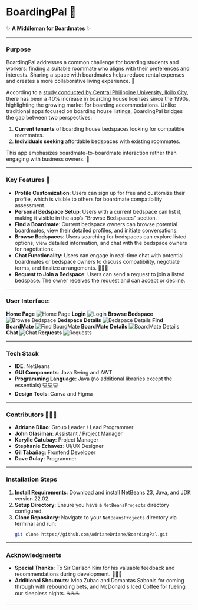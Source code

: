 # BoardingPal 🚀

✨ **A Middleman for Boardmates** ✨

---

### Purpose
BoardingPal addresses a common challenge for boarding students and workers: finding a suitable roommate who aligns with their preferences and interests. Sharing a space with boardmates helps reduce rental expenses and creates a more collaborative living experience. 🌟

According to a [study conducted by Central Philippine University, Iloilo City](https://repository.cpu.edu.ph/handle/20.500.12852/1551), there has been a 40% increase in boarding house licenses since the 1990s, highlighting the growing market for boarding accommodations. Unlike traditional apps focused on boarding house listings, BoardingPal bridges the gap between two perspectives:

1. **Current tenants** of boarding house bedspaces looking for compatible roommates.
2. **Individuals seeking** affordable bedspaces with existing roommates.

This app emphasizes boardmate-to-boardmate interaction rather than engaging with business owners. 🤝

---

### Key Features 🚀
- **Profile Customization**: Users can sign up for free and customize their profile, which is visible to others for boardmate compatibility assessment.
- **Personal Bedspace Setup**: Users with a current bedspace can list it, making it visible in the app’s "Browse Bedspaces" section.
- **Find a Boardmate**: Current bedspace owners can browse potential boardmates, view their detailed profiles, and initiate conversations.
- **Browse Bedspaces**: Users searching for bedspaces can explore listed options, view detailed information, and chat with the bedspace owners for negotiations.
- **Chat Functionality**: Users can engage in real-time chat with potential boardmates or bedspace owners to discuss compatibility, negotiate terms, and finalize arrangements. 💬💬💬
- **Request to Join a Bedspace**: Users can send a request to join a listed bedspace. The owner receives the request and can accept or decline.

---

### User Interface:
**Home Page**
![Home Page](assets/images/home_page.png)
**Login**
![Login](assets/images/login.png)
**Browse Bedspace**
![Browse Bedspace](assets/images/browse_bedspace.png)
**Bedspace Details**
![Bedspace Details](assets/images/bedspace_details.png)
**Find BoardMate**
![Find BoardMate](assets/images/find_boardmate.png)
**BoardMate Details**
![BoardMate Details](assets/images/boardmate_details.png)
**Chat**
![Chat](assets/images/chat.png)
**Requests**
![Requests](assets/images/requests.png)

---

### Tech Stack
- **IDE**: NetBeans
- **GUI Components**: Java Swing and AWT
- **Programming Language**: Java (no additional libraries except the essentials) 💻💻💻
- **Design Tools**: Canva and Figma

---

### Contributors 🎉🎉🎉
- **Adriane Dilao**: Group Leader / Lead Programmer
- **John Olasiman**: Assistant / Project Manager
- **Karylle Catubay**: Project Manager
- **Stephanie Echavez**: UI/UX Designer
- **Gil Tabañag**: Frontend Developer
- **Dave Gulay**: Programmer

---

### Installation Steps
1. **Install Requirements**: Download and install NetBeans 23, Java, and JDK version 22.02.
2. **Setup Directory**: Ensure you have a `NetBeansProjects` directory configured.
3. **Clone Repository**: Navigate to your `NetBeansProjects` directory via terminal and run:
   ```bash
   git clone https://github.com/AdrianeDriane/BoardingPal.git
   ```

---

### Acknowledgments
- **Special Thanks**: To Sir Carlson Kim for his valuable feedback and recommendations during development. 🌟🌟🌟
- **Additional Shoutouts**: Ivica Zubac and Domantas Sabonis for coming through with rebounding bets, and McDonald's Iced Coffee for fueling our sleepless nights. ☕☕☕

---

